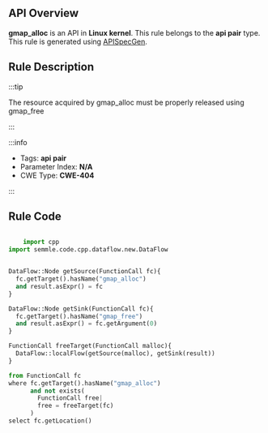 ---
---


## API Overview
**gmap_alloc** is an API in **Linux kernel**. This rule belongs to the **api pair** type. This rule is generated using [APISpecGen](../../tools/APISpecGen).
## Rule Description

:::tip

The resource acquired by gmap_alloc must be properly released using gmap_free

:::

:::info

- Tags: **api pair**
- Parameter Index: **N/A**
- CWE Type: **CWE-404**

:::

## Rule Code
```python

    import cpp
import semmle.code.cpp.dataflow.new.DataFlow


DataFlow::Node getSource(FunctionCall fc){
  fc.getTarget().hasName("gmap_alloc")
  and result.asExpr() = fc
}

DataFlow::Node getSink(FunctionCall fc){
  fc.getTarget().hasName("gmap_free")
  and result.asExpr() = fc.getArgument(0)
}

FunctionCall freeTarget(FunctionCall malloc){
  DataFlow::localFlow(getSource(malloc), getSink(result))
}

from FunctionCall fc
where fc.getTarget().hasName("gmap_alloc")
      and not exists(
        FunctionCall free| 
        free = freeTarget(fc)
      )
select fc.getLocation()

    
```